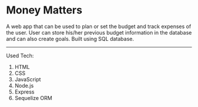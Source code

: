 # Money Matters

A web app that can be used to plan or set the budget and track expenses of the user. User can store his/her previous budget information in the database and can also create goals. 
Built using SQL database.

---

Used Tech:

1. HTML
2. CSS
3. JavaScript
4. Node.js
5. Express
6. Sequelize ORM

